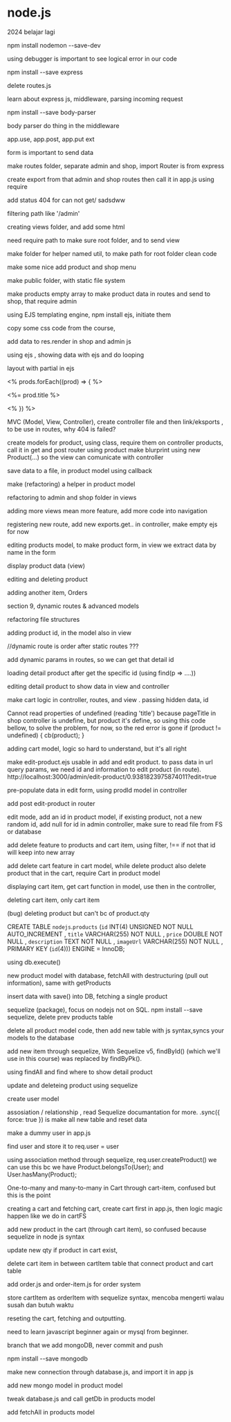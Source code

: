 # node.js

2024 belajar lagi

npm install nodemon --save-dev

using debugger is important to see logical error in our code

npm install --save express

delete routes.js

learn about express js, middleware, parsing incoming request

npm install --save body-parser

body parser do thing in the middleware

app.use, app.post, app.put ext

form is important to send data

make routes folder, separate admin and shop, import Router is from express

create export from that admin and shop routes then call it in app.js using require

add status 404 for can not get/ sadsdww

filtering path like '/admin'

creating views folder, and add some html

need require path to make sure root folder, and to send view

make folder for helper named util, to make path for root folder clean code

make some nice add product and shop menu

make public folder, with static file system

make products empty array to make product data in routes and send to shop, that require admin

using EJS templating engine, npm install ejs, initiate them

copy some css code from the course,

add data to res.render in shop and admin js

using ejs , showing data with ejs and do looping

layout with partial in ejs

<% prods.forEach((prod) => { %>

<%= prod.title %>

<% }) %>

MVC (Model, View, Controller), create controller file and then link/eksports , to be use in routes, why 404 is failed?

create models for product, using class, require them on controller products, call it in get and post router
using product make blurprint using new Product(...) so the view can comunicate with controller

save data to a file, in product model using callback

make (refactoring) a helper in product model

refactoring to admin and shop folder in views

adding more views mean more feature, add more code into navigation

registering new route, add new exports.get.. in controller, make empty ejs for now

editing products model, to make product form, in view we extract data by name in the form

display product data (view)

editing and deleting product

adding another item, Orders

section 9, dynamic routes & advanced models

refactoring file structures

adding product id, in the model also in view

//dynamic route is order after static routes ???

add dynamic params in routes, so we can get that detail id

loading detail product after get the specific id (using find(p => ....))

editing detail product to show data in view and controller

make cart logic in controller, routes, and view . passing hidden data, id

Cannot read properties of undefined (reading 'title') because pageTitle in shop controller is undefine, but product it's define, so using this code bellow, to solve the problem, for now, so the red error is gone
if (product != undefined) {
cb(product);
}

adding cart model, logic so hard to understand, but it's all right

make edit-product.ejs usable in add and edit product. to pass data in url query params, we need id and information to edit product (in route). http://localhost:3000/admin/edit-product/0.9381823975874011?edit=true

pre-populate data in edit form, using prodId model in controller

add post edit-product in router

edit mode, add an id in product model, if existing product, not a new random id, add null for id in admin controller, make sure to read file from FS or database

add delete feature to products and cart item, using filter, !== if not that id will keep into new array

add delete cart feature in cart model, while delete product also delete product that in the cart, require Cart in product model

displaying cart item, get cart function in model, use then in the controller,

deleting cart item, only cart item

(bug) deleting product but can't bc of product.qty

CREATE TABLE `nodejs`.`products` (`id` INT(4) UNSIGNED NOT NULL AUTO_INCREMENT , `title` VARCHAR(255) NOT NULL , `price` DOUBLE NOT NULL , `description` TEXT NOT NULL , `imageUrl` VARCHAR(255) NOT NULL , PRIMARY KEY (`id`(4))) ENGINE = InnoDB;

using db.execute()

new product model with database, fetchAll with destructuring (pull out information), same with getProducts

insert data with save() into DB, fetching a single product

sequelize (package), focus on nodejs not on SQL. npm install --save sequelize, delete prev products table

delete all product model code, then add new table with js syntax,syncs your models to the database

add new item through sequelize, With Sequelize v5, findById() (which we'll use in this course) was replaced by findByPk().

using findAll and find where to show detail product

update and deleteing product using sequelize

create user model

assosiation / relationship , read Sequelize documantation for more. .sync({ force: true }) is make all new table and reset data

make a dummy user in app.js

find user and store it to req.user = user

using association method through sequelize, req.user.createProduct() we can use this bc we have Product.belongsTo(User); and User.hasMany(Product);

One-to-many and many-to-many in Cart through cart-item, confused but this is the point

creating a cart and fetching cart, create cart first in app.js, then logic magic happen like we do in cartFS

<!-- SELECT `product`.`id`, `product`.`title`, `product`.`price`, `product`.`imageUrl`, `product`.`description`, `product`.`createdAt`, `product`.`updatedAt`, `product`.`userId`, `cartItem`.`id` AS `cartItem.id`, `cartItem`.`quantity` AS `cartItem.quantity`, `cartItem`.`createdAt` AS `cartItem.createdAt`, `cartItem`.`updatedAt` AS `cartItem.updatedAt`, `cartItem`.`cartId` AS `cartItem.cartId`, `cartItem`.`productId` AS `cartItem.productId` FROM `products` AS `product` INNER JOIN `cartItems` AS `cartItem` ON `product`.`id` = `cartItem`.`productId` AND `cartItem`.`cartId` = 1; -->

add new product in the cart (through cart item), so confused because sequelize in node js syntax

update new qty if product in cart exist,

<!-- UPDATE `cartItems` SET `quantity`=?,`updatedAt`=? WHERE `cartId` = ? AND `productId` = ? -->

delete cart item in between cartItem table that connect product and cart table

add order.js and order-item.js for order system

store cartItem as orderItem with sequelize syntax, mencoba mengerti walau susah dan butuh waktu

<!-- Executing (default): INSERT INTO `orders` (`id`,`createdAt`,`updatedAt`,`userId`) VALUES (DEFAULT,?,?,?);

Executing (default): SELECT `id`, `quantity`, `createdAt`, `updatedAt`, `orderId`, `productId` FROM
`orderItems` AS `orderItem` WHERE `orderItem`.`orderId` = 5 AND `orderItem`.`productId` IN (1, 2, 3);

Executing (default): INSERT INTO `orderItems` (`id`,`quantity`,`createdAt`,`updatedAt`,`orderId`,`productId`) VALUES (NULL,3,'2024-03-23 14:35:02','2024-03-23 14:35:02',5,1),(NULL,2,'2024-03-23 14:35:02','2024-03-23 14:35:02',5,2),(NULL,1,'2024-03-23 14:35:02','2024-03-23 14:35:02',5,3); -->

reseting the cart, fetching and outputting.

need to learn javascript beginner again or mysql from beginner.

branch that we add mongoDB, never commit and push

npm install --save mongodb

make new connection through database.js, and import it in app js

add new mongo model in product model

tweak database.js and call getDb in products model

add fetchAll in products model
